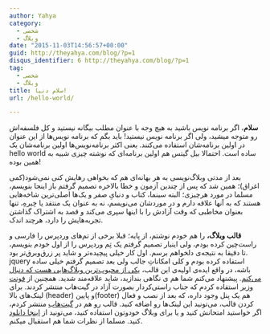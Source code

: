 ```yaml
---
author: Yahya
category:
  - شخصی
  - وبلاگ
date: "2015-11-03T14:56:57+00:00"
guid: http://theyahya.com/blog/?p=1
disqus_identifier: 6 http://theyahya.com/blog/?p=1
tag:
  - شخصی
  - وبلاگ
title: سلام دنیا!
url: /hello-world/

---
```

**سلام**، اگر برنامه نویس باشید به هیچ وجه با عنوان مطلب بیگانه نیستید و کل فلسفه‌اش رو متوجه میشید، ولی اگر برنامه نویس نیستید! باید بگم که برنامه نویس‌ها از این عنوان در اولین برنامه‌شان استفاده می‌کنند. یعنی اکثر برنامه‌نویس‌ها اولین برنامه‌شان یک hello world ساده است. احتمالا بیل گیتس هم اولین برنامه‌ای که نوشته چیزی شبیه به همین بوده!

بعد از مدتی وبلاگ‌نویسی به هر بهانه‌ای هم که بخواهی رهایش کنی نمی‌شود(کمی اغراق)؛ همین شد که پس از چندین آزمون و خطا بالاخره تصمیم گرفتم باز اینجا بنویسم، مسلما در مورد هرچیزی؛ البته سینما، کتاب و دنیایِ صفر و یک‌ها اصلی‌ترین شاخه‌هایی هستند که به آنها علاقه دارم و در موردشان می‌نویسم، نه به عنوان یک منتقد یا خِبرهِ، تنها بعنوان مخاطبی که وقت آزادش را با اینها سپری می‌کند و قصد به اشتراک گذاشتن تجربه‌هایش را دارد، هرچند اندک.

**قالب وبلاگ،** را هم خودم نوشتم، از پایه؛ قبلا برخی از تم‌های وردپرس را فارسی و راست‌چین کرده بودم، ولی اینبار تصمیم گرفتم یک تِم وردپرس را از اول خودم بنویسم، تا دقیقا به نتیجه‌ی دلخواهم برسم. اول کار خیلی پیچیده‌تر و شاید پر زرق‌وبرق‌تر بود. jquery استفاده کرده بودم و کلی امکاناتِ جالب ولی بعد تصمیم گرفتم خیلی ساده باشه، در واقع ایده‌ی اولیه‌ی این قالب، [یکی از محبوب‌ترین وبلاگ‌هایی هست که دنبال می‌کنم](http://zenhabits.net/). پیشنهاد می‌کنم شما هم ی نگاهی بندازید، شاید علاقه‌مند شدید. همچنین از [فونت وزیر](http://rastikerdar.github.io/vazir-font/) استفاده کردم که جناب راستی‌کردار بصورت آزاد در گیت‌هاب منتشر کردند. برای لینک‌های بالا (header) و پایین(footer) هم یک پنل وجود داره، که بعد از نصب و فعال کردن قالب، می‌تونید این لینک‌ها رو اضافه کنید. قالب رو هم در [گیت‌هاب](https://github.com/ysarbabi/thewhite) منتشر کردم، اگر خواستید امتحانش کنید و یا برای وبلاگ خودوتون استفاده کنید، می‌تونید از [اینجا دانلود](https://github.com/ysarbabi/thewhite/releases/latest) کنید. مسلما از نظرات شما هم استقبال میکنم.
